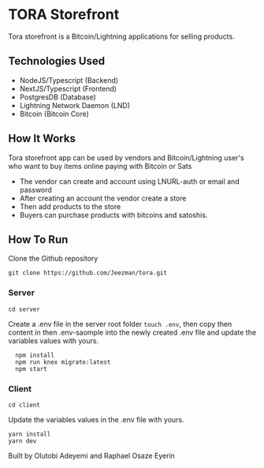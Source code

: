 # TORA Storefront

Tora storefront is a Bitcoin/Lightning applications for selling products.

## Technologies Used

 - NodeJS/Typescript (Backend)
 - NextJS/Typescript (Frontend)
 - PostgresDB (Database)
 - Lightning Network Daemon (LND)
 - Bitcoin (Bitcoin Core)

## How It Works

Tora storefront app can be used by vendors and Bitcoin/Lightning user's who want to buy items online paying with Bitcoin or Sats

 - The vendor can create and account using LNURL-auth or email and password
 - After creating an account the vendor create a store
 - Then add products to the store
 - Buyers can purchase products with bitcoins and satoshis. 

## How To Run

Clone the Github repository 

```git clone https://github.com/Jeezman/tora.git```

### Server

```cd server ```

Create a .env file in the server root folder ```touch .env```, then copy then content in then .env-saomple into the newly created .env file and update the variables values with yours.

```
  npm install
  npm run knex migrate:latest
  npm start
```

### Client

```cd client```

Update the variables values in the .env file with yours.

```
yarn install
yarn dev
```

Built by Olutobi Adeyemi and Raphael Osaze Eyerin
